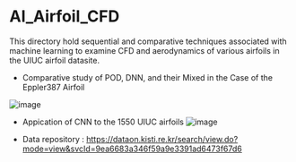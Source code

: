 # AI_Airfoil_CFD
This directory hold sequential and comparative techniques associated with machine learning to examine CFD and aerodynamics of various airfoils in the UIUC airfoil datasite.

- Comparative study of POD, DNN, and their Mixed in the Case of the Eppler387 Airfoil 

![image](https://user-images.githubusercontent.com/16720947/179479502-5a29d10b-15ac-422d-800d-afe34d083ac1.png)

- Appication of CNN to the 1550 UIUC airfoils 
![image](https://user-images.githubusercontent.com/16720947/179875485-2062a4ad-1a8b-4abf-8ff4-ff8c57b3200e.png)

- Data repository
  : https://dataon.kisti.re.kr/search/view.do?mode=view&svcId=9ea6683a346f59a9e3391ad6473f67d6
